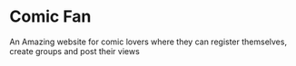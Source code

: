 # Comic Fan
An Amazing website for comic lovers where they can register themselves, create groups and post their views
